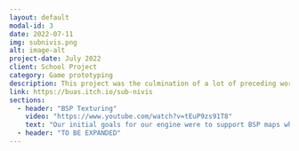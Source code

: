 ```yaml
---
layout: default
modal-id: 3
date: 2022-07-11
img: subnivis.png
alt: image-alt
project-date: July 2022
client: School Project
category: Game prototyping
description: This project was the culmination of a lot of preceding work during my second year at BUas. During quarters 1 and 3 we worked on creating our custom engine with a relatively small team, then in quarter 4 we expanded to 16 developers including artists and level designers. The engine is cross platform and runs on both PlayStation 4 and PC. During quarter 4, I was the Product Owner for the project, meaning that I had a lot of control over the direction of the project. I also worked as a gameplay programmer, writing the AI for the base enemies as well as features such as headshots.
link: https://buas.itch.io/sub-nivis
sections:
  - header: "BSP Texturing"
    video: "https://www.youtube.com/watch?v=tEuP9zs91T8"
    text: "Our initial goals for our engine were to support BSP maps which is the format used by Quake, as it allowed us to leverage the capabilities of Quake level editors. A teammate of mine set up parsing for BSPs then by looking through old Quake source code and wikis I was able to use the Quake colour palette to correctly parse and load the textures for the environment and map them to the parsed BSP data."
  - header: "TO BE EXPANDED"
---
```


